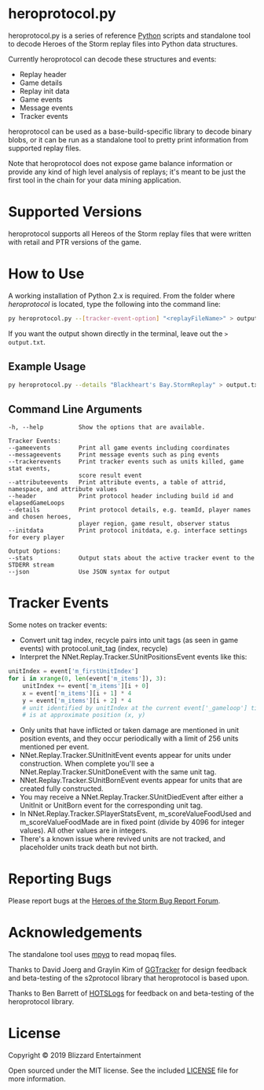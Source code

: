 # heroprotocol.py

heroprotocol.py is a series of reference [Python](https://www.python.org/downloads/) scripts and standalone tool to decode Heroes of the Storm replay files into Python data structures.

Currently heroprotocol can decode these structures and events:

* Replay header
* Game details
* Replay init data
* Game events
* Message events
* Tracker events

heroprotocol can be used as a base-build-specific library to decode binary blobs, or it can be run as a standalone tool to pretty print information from supported replay files.

Note that heroprotocol does not expose game balance information or provide any kind of high level analysis of replays; it's meant to be just the first tool in the chain for your data mining application.

# Supported Versions

heroprotocol supports all Hereos of the Storm replay files that were written with retail and PTR versions of the game.

# How to Use

A working installation of Python 2.x is required. From the folder where *heroprotocol* is located, type the following into the command line:

```bash
py heroprotocol.py --[tracker-event-option] "<replayFileName>" > output.txt
```

If you want the output shown directly in the terminal, leave out the `> output.txt`.

## Example Usage

```bash
py heroprotocol.py --details "Blackheart's Bay.StormReplay" > output.txt
```

## Command Line Arguments

    -h, --help          Show the options that are available.

    Tracker Events:
    --gameevents        Print all game events including coordinates
    --messageevents     Print message events such as ping events
    --trackerevents     Print tracker events such as units killed, game stat events,
                        score result event
    --attributeevents   Print attribute events, a table of attrid, namespace, and attribute values
    --header            Print protocol header including build id and elapsedGameLoops
    --details           Print protocol details, e.g. teamId, player names and chosen heroes,
                        player region, game result, observer status
    --initdata          Print protocol initdata, e.g. interface settings for every player

    Output Options:
    --stats             Output stats about the active tracker event to the STDERR stream
    --json              Use JSON syntax for output

# Tracker Events

Some notes on tracker events:

* Convert unit tag index, recycle pairs into unit tags (as seen in game events) with protocol.unit_tag (index, recycle)
* Interpret the NNet.Replay.Tracker.SUnitPositionsEvent events like this:

```python
unitIndex = event['m_firstUnitIndex']
for i in xrange(0, len(event['m_items']), 3):
    unitIndex += event['m_items'][i + 0]
    x = event['m_items'][i + 1] * 4
    y = event['m_items'][i + 2] * 4
    # unit identified by unitIndex at the current event['_gameloop'] time
    # is at approximate position (x, y)
```

* Only units that have inflicted or taken damage are mentioned in unit position events, and they occur periodically with a limit of 256 units mentioned per event.
* NNet.Replay.Tracker.SUnitInitEvent events appear for units under construction. When complete you'll see a NNet.Replay.Tracker.SUnitDoneEvent with the same unit tag.
* NNet.Replay.Tracker.SUnitBornEvent events appear for units that are created fully constructed.
* You may receive a NNet.Replay.Tracker.SUnitDiedEvent after either a UnitInit or UnitBorn event for the corresponding unit tag.
* In NNet.Replay.Tracker.SPlayerStatsEvent, m_scoreValueFoodUsed and m_scoreValueFoodMade are in fixed point (divide by 4096 for integer values). All other values are in integers.
* There's a known issue where revived units are not tracked, and placeholder units track death but not birth.

# Reporting Bugs

Please report bugs at the [Heroes of the Storm Bug Report Forum](https://us.forums.blizzard.com/en/heroes/c/bug-report).

# Acknowledgements

The standalone tool uses [mpyq](https://github.com/eagleflo/mpyq) to read mopaq files.

Thanks to David Joerg and Graylin Kim of [GGTracker](http://www.ggtracker.com) for design feedback and beta-testing of the s2protocol library that heroprotocol is based upon.

Thanks to Ben Barrett of [HOTSLogs](http://www.hotslogs.com) for feedback on and beta-testing of the heroprotocol library.

# License

Copyright © 2019 Blizzard Entertainment

Open sourced under the MIT license. See the included [LICENSE](LICENSE) file for more information.

